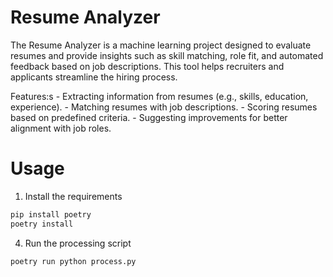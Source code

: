 # Resume Analyzer

The Resume Analyzer is a machine learning project designed to evaluate resumes and provide insights such as skill matching, role fit, and automated feedback based on job descriptions. This tool helps recruiters and applicants streamline the hiring process.

Features:s
    - Extracting information from resumes (e.g., skills, education, experience).
    - Matching resumes with job descriptions.
    - Scoring resumes based on predefined criteria.
    - Suggesting improvements for better alignment with job roles.

# Usage

1. Install the requirements

```bash
pip install poetry
poetry install
```

4. Run the processing script

```bash
poetry run python process.py
```
